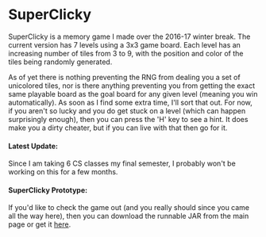 # SuperClicky
SuperClicky is a memory game I made over the 2016-17 winter break. The current version has 7 levels using a 3x3 game board. Each level has an increasing number of tiles from 3 to 9, with the position and color of the tiles being randomly generated. 

As of yet there is nothing preventing the RNG from dealing you a set of unicolored tiles, nor is there anything preventing you from getting the exact same playable board as the goal board for any given level (meaning you win automatically). As soon as I find some extra time, I'll sort that out. For now, if you aren't so lucky and you do get stuck on a level (which can happen surprisingly enough), then you can press the 'H' key to see a hint. It does make you a dirty cheater, but if you can live with that then go for it.

#### Latest Update:
Since I am taking 6 CS classes my final semester, I probably won't be working on this for a few months.

#### SuperClicky Prototype:
If you'd like to check the game out (and you really should since you came all the way here), then you can download the runnable JAR from the main page or get it [here](https://github.com/tmryan/SuperClicky/raw/master/SuperClicky.jar).
